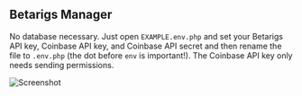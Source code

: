 ## Betarigs Manager

No database necessary. Just open `EXAMPLE.env.php` and set your Betarigs API key, Coinbase API key, and Coinbase API secret and then rename the file to `.env.php` (the dot before `env` is important!). The Coinbase API key only needs sending permissions.

![Screenshot](http://i.imgur.com/l8j4lXw.png)
